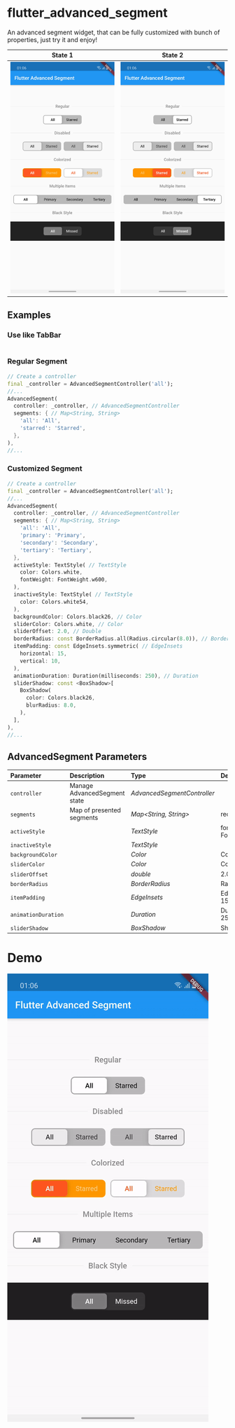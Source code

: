 # flutter_advanced_segment
An advanced segment widget, that can be fully customized with bunch of properties, just try it and enjoy! 

| State 1 | State 2 |
|:-:|:-:|
| ![Flutter Advanced Segment State 1](./SEGMENT_STATE_1.jpg) | ![Flutter Advanced Segment State 2](./SEGMENT_STATE_2.jpg) |

## Examples

### Use like TabBar

```dart

```

### Regular Segment

```dart
// Create a controller
final _controller = AdvancedSegmentController('all');
//...
AdvancedSegment(
  controller: _controller, // AdvancedSegmentController
  segments: { // Map<String, String>
    'all': 'All',
    'starred': 'Starred',
  },
),
//...
``` 

### Customized Segment

```dart
// Create a controller
final _controller = AdvancedSegmentController('all');
//...
AdvancedSegment(
  controller: _controller, // AdvancedSegmentController
  segments: { // Map<String, String>
    'all': 'All',
    'primary': 'Primary',
    'secondary': 'Secondary',
    'tertiary': 'Tertiary',
  },
  activeStyle: TextStyle( // TextStyle
    color: Colors.white,
    fontWeight: FontWeight.w600,
  ),
  inactiveStyle: TextStyle( // TextStyle
    color: Colors.white54,
  ),
  backgroundColor: Colors.black26, // Color
  sliderColor: Colors.white, // Color
  sliderOffset: 2.0, // Double
  borderRadius: const BorderRadius.all(Radius.circular(8.0)), // BorderRadius
  itemPadding: const EdgeInsets.symmetric( // EdgeInsets
    horizontal: 15,
    vertical: 10,
  ),
  animationDuration: Duration(milliseconds: 250), // Duration
  sliderShadow: const <BoxShadow>[
    BoxShadow(
      color: Colors.black26,
      blurRadius: 8.0,
    ),
  ],
),
//...
```

## AdvancedSegment Parameters
|Parameter|Description|Type|Default|
|:--------|:----------|:---|:------|
|`controller`|Manage AdvancedSegment state|*AdvancedSegmentController*||
|`segments`|Map of presented segments|*Map<String, String>*|required|
|`activeStyle`||*TextStyle*|fontWeight: FontWeight.w600|
|`inactiveStyle`||*TextStyle*||
|`backgroundColor`||*Color*|Colors.black26|
|`sliderColor`||*Color*|Colors.white|
|`sliderOffset`||*double*|2.0|
|`borderRadius`||*BorderRadius*|Radius.circular(8.0)|
|`itemPadding`||*EdgeInsets*|EdgeInsets.symmetric(h: 15, v: 10)|
|`animationDuration`||*Duration*|Duration(milliseconds: 250)|
|`sliderShadow`||*BoxShadow*|Shadow|


# Demo

![Flutter Advanced Segment Demo](./DEMO.gif)
